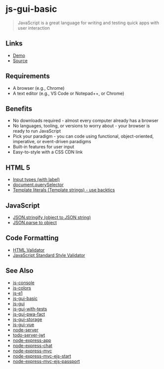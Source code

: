 # js-gui-basic

> JavaScript is a great language for writing and testing quick apps with user interaction

## Links

- [Demo](https://profcase.github.io/js-gui-basic/)
- [Source](https://github.com/profcase/js-gui-basic)

## Requirements

- A browser (e.g., Chrome)
- A text editor (e.g., VS Code or Notepad++, or Chrome)

## Benefits

- No downloads required - almost every computer already has a browser
- No languages, tooling, or versions to worry about - your browser is ready to run JavaScript
- Pick your paradigm - you can code using functional, object-oriented, imperative, or event-driven paradigms
- Built-in features for user input
- Easy-to-style with a CSS CDN link

## HTML 5

- [Input types (with label)](https://developer.mozilla.org/en-US/docs/Web/HTML/Element/input)
- [document.querySelector](https://developer.mozilla.org/en-US/docs/Web/API/Document/querySelector)
- [Template literals (Template strings) - use backtics](https://developer.mozilla.org/en-US/docs/Web/JavaScript/Reference/Template_literals)

## JavaScript

- [JSON.stringify (object to JSON string)](https://developer.mozilla.org/en-US/docs/Web/JavaScript/Reference/Global_Objects/JSON/stringify)
- [JSON.parse to object](https://developer.mozilla.org/en-US/docs/Web/JavaScript/Reference/Global_Objects/JSON/parse)

## Code Formatting

- [HTML Validator](https://validator.w3.org/)
- [JavaScript Standard Style Validator](https://standardjs.com/demo.html)

## See Also

- [js-console](https://github.com/profcase/js-console)
- [js-colors](https://github.com/profcase/js-colors)
- [js-e1](https://github.com/profcase/js-e1)
- [js-gui-basic](https://github.com/profcase/js-gui-basic)
- [js-gui](https://github.com/profcase/js-gui)
- [js-gui-with-tests](https://github.com/profcase/js-gui-with-tests)
- [js-gui-pwa-fact](https://github.com/profcase/js-gui-pwa-fact)
- [js-gui-storage](https://github.com/profcase/js-gui-storage)
- [js-gui-vue](https://github.com/denisecase/js-gui-vue)
- [node-server](https://github.com/profcase/node-server)
- [todo-server-jwt](https://github.com/profcase/todo-server-jwt)
- [node-express-app](https://github.com/denisecase/node-express-app)
- [node-express-chat](https://github.com/denisecase/node-express-chat)
- [node-express-mvc](https://github.com/denisecase/node-express-mvc)
- [node-express-mvc-ejs-start](https://bitbucket.org/professorcase/node-express-mvc-ejs-start)
- [node-express-mvc-ejs-passport](https://bitbucket.org/professorcase/node-express-mvc-ejs-passport)
